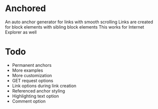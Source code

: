 # Anchored
An auto anchor generator for links with smooth scrolling
Links are created for block elements with sibling block elements
This works for Internet Explorer as well

# Todo
* Permanent anchors
* More examples
* More customization
* GET request options
* Link options during link creation
* Referenced anchor styling
* Highlighting text option
* Comment option
